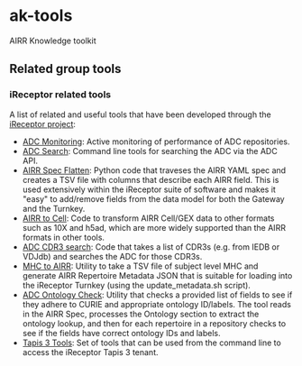 # ak-tools
AIRR Knowledge toolkit
## Related group tools
### iReceptor related tools
A list of related and useful tools that have been developed through the [iReceptor project](https://github.com/sfu-ireceptor):

- [ADC Monitoring](https://sfu-ireceptor.github.io/ADC-API-Plots/ADC-API-Plots/index.html): Active monitoring of performance of ADC repositories.
- [ADC Search](sandbox/tree/master/adc-search): Command line tools for searching the ADC via the ADC API.
- [AIRR Spec Flatten](sandbox/tree/master/airr-spec-flatten): Python code that traveses the AIRR YAML spec and creates a TSV file with columns that describe each AIRR field. This is used extensively within the iReceptor suite of software and makes it "easy" to add/remove fields from the data model for both the Gateway and the Turnkey.
- [AIRR to Cell](sandbox/tree/master/airr-to-cell): Code to transform AIRR Cell/GEX data to other formats such as 10X and h5ad, which are more widely supported than the AIRR formats in other tools.
- [ADC CDR3 search](sandbox/tree/master/cdr3-search): Code that takes a list of CDR3s (e.g. from IEDB or VDJdb) and searches the ADC for those CDR3s.
- [MHC to AIRR](sandbox/tree/master/mhc2airr): Utility to take a TSV file of subject level MHC and generate AIRR Repertoire Metadata JSON that is suitable for loading into the iReceptor Turnkey (using the update_metadata.sh script).
- [ADC Ontology Check](sandbox/tree/master/ontology-check): Utility that checks a provided list of fields to see if they adhere to CURIE and appropriate ontology ID/labels. The tool reads in the AIRR Spec, processes the Ontology section to extract the ontology lookup, and then for each repertoire in a repository checks to see if the fields have correct ontology IDs and labels.
- [Tapis 3 Tools](sandbox/tree/master/tapis3): Set of tools that can be used from the command line to access the iReceptor Tapis 3 tenant.

